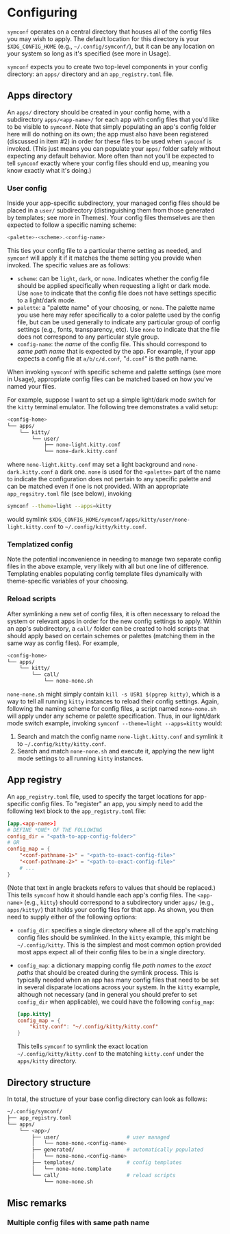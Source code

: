 # Configuring
`symconf` operates on a central directory that houses all of the config files you may wish
to apply. The default location for this directory is your `$XDG_CONFIG_HOME` (e.g.,
`~/.config/symconf/`), but it can be any location on your system so long as it's specified
(see more in Usage). 

`symconf` expects you to create two top-level components in your config directory: an
`apps/` directory and an `app_registry.toml` file.

## Apps directory
An `apps/` directory should be created in your config home, with a subdirectory
`apps/<app-name>/` for each app with config files that you'd like to be visible to
`symconf`. Note that simply populating an app's config folder here will do nothing on its
own; the app must also have been registered (discussed in item #2) in order for these
files to be used when `symconf` is invoked. (This just means you can populate your `apps/`
folder safely without expecting any default behavior. More often than not you'll be
expected to tell `symconf` exactly where your config files should end up, meaning you know
exactly what it's doing.)

### User config 
Inside your app-specific subdirectory, your managed config files should be placed in a
`user/` subdirectory (distinguishing them from those generated by templates; see more
in Themes). Your config files themselves are then expected to follow a specific naming
scheme:

```sh
<palette>-<scheme>.<config-name>
```

This ties your config file to a particular theme setting as needed, and `symconf` will
apply it if it matches the theme setting you provide when invoked. The specific values are
as follows:

- `scheme`: can be `light`, `dark`, or `none`. Indicates whether the config file should
  be applied specifically when requesting a light or dark mode. Use `none` to indicate
  that the config file does not have settings specific to a light/dark mode.
- `palette`: a "palette name" of your choosing, or `none`. The palette name you use
  here may refer specifically to a color palette used by the config file, but can be
  used generally to indicate any particular group of config settings (e.g., fonts,
  transparency, etc). Use `none` to indicate that the file does not correspond to any
  particular style group.
- `config-name`: the _name_ of the config file. This should correspond to _same path
  name_ that is expected by the app. For example, if your app expects a config file at
  `a/b/c/d.conf`, "`d.conf`" is the path name.

When invoking `symconf` with specific scheme and palette settings (see more in Usage),
appropriate config files can be matched based on how you've named your files.

For example, suppose I want to set up a simple light/dark mode switch for the `kitty`
terminal emulator. The following tree demonstrates a valid setup:

```sh
<config-home>
└── apps/
    └── kitty/
        └── user/
            ├── none-light.kitty.conf
            └── none-dark.kitty.conf
```

where `none-light.kitty.conf` may set a light background and `none-dark.kitty.conf` a dark
one. `none` is used for the `<palette>` part of the name to indicate the configuration does
not pertain to any specific palette and can be matched even if one is not provided. With
an appropriate `app_regsitry.toml` file (see below), invoking 

```sh
symconf --theme=light --apps=kitty
```

would symlink `$XDG_CONFIG_HOME/symconf/apps/kitty/user/none-light.kitty.conf` to
`~/.config/kitty/kitty.conf`.

### Templatized config
Note the potential inconvenience in needing to manage two separate config files in the
above example, very likely with all but one line of difference. Templating enables
populating config template files dynamically with theme-specific variables of your
choosing.


### Reload scripts
After symlinking a new set of config files, it is often necessary to reload the system or
relevant apps in order for the new config settings to apply. Within an app's subdirectory,
a `call/` folder can be created to hold scripts that should apply based on certain schemes
or palettes (matching them in the same way as config files). For example,

```sh
<config-home>
└── apps/
    └── kitty/
        └── call/
            └── none-none.sh
```

`none-none.sh` might simply contain `kill -s USR1 $(pgrep kitty)`, which is a way to tell
all running `kitty` instances to reload their config settings. Again, following the naming
scheme for config files, a script named `none-none.sh` will apply under any scheme or
palette specification. Thus, in our light/dark mode switch example, invoking `symconf
--theme=light --apps=kitty` would:

1. Search and match the config name `none-light.kitty.conf` and symlink it to
   `~/.config/kitty/kitty.conf`.
2. Search and match `none-none.sh` and execute it, applying the new light mode settings to
   all running `kitty` instances.


## App registry
An `app_registry.toml` file, used to specify the target locations for app-specific
config files. To "register" an app, you simply need to add the following text block to
the `app_registry.toml` file:

```toml
[app.<app-name>]
# DEFINE *ONE* OF THE FOLLOWING
config_dir = "<path-to-app-config-folder>"
# OR 
config_map = {
    "<conf-pathname-1>" = "<path-to-exact-config-file>"
    "<conf-pathname-2>" = "<path-to-exact-config-file>"
    # ...
}
```

(Note that text in angle brackets refers to values that should be replaced.) This tells
`symconf` how it should handle each app's config files. The `<app-name>` (e.g.,
`kitty`) should correspond to a subdirectory under `apps/` (e.g., `apps/kitty/`) that
holds your config files for that app. As shown, you then need to supply either of the
following options:

- `config_dir`: specifies a single directory where all of the app's matching config
  files should be symlinked. In the `kitty` example, this might be `~/.config/kitty`.
  This is the simplest and most common option provided most apps expect all of their
  config files to be in a single directory.
- `config_map`: a dictionary mapping config file _path names_ to the _exact paths_ that
  should be created during the symlink process. This is typically needed when an app
  has many config files that need to be set in several disparate locations across your
  system. In the `kitty` example, although not necessary (and in general you should
  prefer to set `config_dir` when applicable), we could have the following
  `config_map`:

  ```toml
  [app.kitty]
  config_map = {
      "kitty.conf": "~/.config/kitty/kitty.conf"
  }
  ```

  This tells `symconf` to symlink the exact location `~/.config/kitty/kitty.conf` to
  the matching `kitty.conf` under the `apps/kitty` directory.

## Directory structure
In total, the structure of your base config directory can look as follows:

```sh
~/.config/symconf/
├── app_registry.toml
└── apps/
    └── <app>/
        ├── user/                      # user managed
        │   └── none-none.<config-name>
        ├── generated/                 # automatically populated
        │   └── none-none.<config-name>
        ├── templates/                 # config templates
        │   └── none-none.template
        └── call/                      # reload scripts
            └── none-none.sh
```

## Misc remarks

### Multiple config files with same path name
